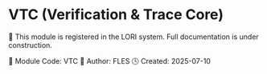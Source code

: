 # VTC (Verification & Trace Core)

📌 This module is registered in the LORI system.
Full documentation is under construction.

🧬 Module Code: VTC
👤 Author: FLES
🕓 Created: 2025-07-10


